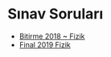 # Sınav Soruları

- [Bitirme 2018 ~ Fizik](./S%C4%B1nav%20Sorular%C4%B1/Bitirme%202018%20~%20Fizik.pdf)
- [Final 2019 Fizik](./S%C4%B1nav%20Sorular%C4%B1/Final%202019%20Fizik.pdf)

